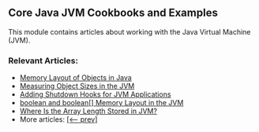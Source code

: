## Core Java JVM Cookbooks and Examples

This module contains articles about working with the Java Virtual Machine (JVM).

### Relevant Articles: 

- [Memory Layout of Objects in Java](https://www.baeldung.com/java-memory-layout)
- [Measuring Object Sizes in the JVM](https://www.baeldung.com/jvm-measuring-object-sizes)
- [Adding Shutdown Hooks for JVM Applications](https://www.baeldung.com/jvm-shutdown-hooks)
- [boolean and boolean[] Memory Layout in the JVM](https://www.baeldung.com/jvm-boolean-memory-layout)
- [Where Is the Array Length Stored in JVM?](https://www.baeldung.com/java-jvm-array-length)
- More articles: [[<-- prev]](/core-java-modules/core-java-jvm)
